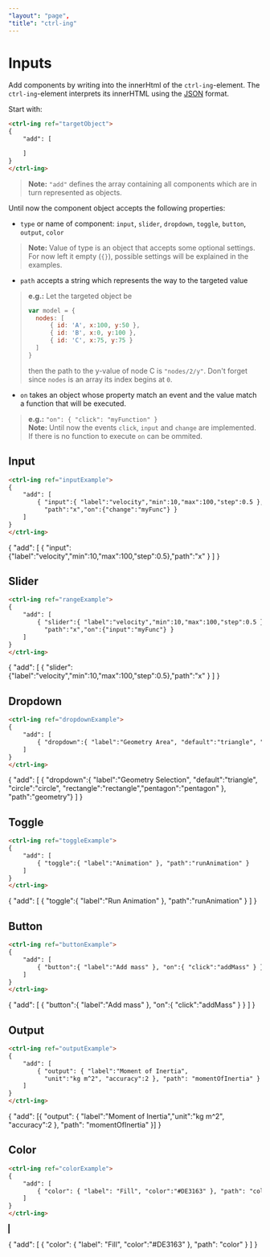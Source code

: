 ```yaml
---
"layout": "page",
"title": "ctrl-ing"
---
```


<script src="./bin/canvasInteractor.js"></script>

# Inputs

Add components by writing into the innerHtml of the `ctrl-ing`-element. The `ctrl-ing`-element interprets its innerHTML using the [JSON](https://developer.mozilla.org/en-US/docs/Web/JavaScript/Reference/Global_Objects/JSON) format.

Start with:

```HTML
<ctrl-ing ref="targetObject">
{
    "add": [

    ]
}
</ctrl-ing>
```

> **Note:** `"add"` defines the array containing all components which are in turn represented as objects.

Until now the component object accepts the following properties:

* `type` or name of component: `input`, `slider`, `dropdown`, `toggle`, `button`, `output`, `color`
> **Note:** Value of type is an object that accepts some optional settings. For now left it empty (`{}`), possible settings will be explained in the examples.
* `path` accepts a string which represents the way to the targeted value
> **e.g.:** Let the targeted object be
> ```JavaScript
> var model = {
>   nodes: [ 
>       { id: 'A', x:100, y:50 },
>       { id: 'B', x:0, y:100 },
>       { id: 'C', x:75, y:75 }
>   ]
> }
> ```
> then the path to the y-value of node C is `"nodes/2/y"`. Don't forget since `nodes` is an array its index begins at `0`.
* `on` takes an object whose property match an event and the value match a function that will be executed.
> **e.g.:** `"on": { "click": "myFunction" }`<br>
> **Note:** Until now the events `click`, `input` and `change` are implemented. If there is no function to execute `on` can be ommited.

## Input

<script>var inputExample = { x:10 }</script>

```HTML
<ctrl-ing ref="inputExample">
{
    "add": [
        { "input":{ "label":"velocity","min":10,"max":100,"step":0.5 },
          "path":"x","on":{"change":"myFunc"} }
    ]
}
</ctrl-ing>
```

<ctrl-ing ref="inputExample">
{
    "add": [ { "input":{"label":"velocity","min":10,"max":100,"step":0.5},"path":"x" } ]
}
</ctrl-ing>

## Slider

<script>var rangeExample = { x:10 }</script>

```HTML
<ctrl-ing ref="rangeExample">
{
    "add": [
        { "slider":{ "label":"velocity","min":10,"max":100,"step":0.5 },
          "path":"x","on":{"input":"myFunc"} }
    ]
}
</ctrl-ing>
```

<ctrl-ing ref="rangeExample">
{
    "add": [ { "slider":{"label":"velocity","min":10,"max":100,"step":0.5},"path":"x" } ]
}
</ctrl-ing>

## Dropdown

<script>var dropdownExample = { geometry: 'triangle' }</script>

```HTML
<ctrl-ing ref="dropdownExample">
{
    "add": [
        { "dropdown":{ "label":"Geometry Area", "default":"triangle", "circle":"circle", "rectangle":"rectangle","pentagon":"pentagon" }, "path":"geometry" }
    ]
}
</ctrl-ing>
```

<ctrl-ing ref="dropdownExample">
{
    "add": [
        { "dropdown":{ "label":"Geometry Selection", "default":"triangle", "circle":"circle", "rectangle":"rectangle","pentagon":"pentagon" }, "path":"geometry"}
    ]
}
</ctrl-ing>

## Toggle

<script>var toggleExample = { runAnimation: false }</script>

```HTML
<ctrl-ing ref="toggleExample">
{
    "add": [ 
        { "toggle":{ "label":"Animation" }, "path":"runAnimation" } 
    ]
}
</ctrl-ing>
```

<ctrl-ing ref="toggleExample">
{
    "add": [ { "toggle":{ "label":"Run Animation" }, "path":"runAnimation" } ]
}
</ctrl-ing>

## Button

<script>var buttonExample = {}</script>

```HTML
<ctrl-ing ref="buttonExample">
{
    "add": [ 
        { "button":{ "label":"Add mass" }, "on":{ "click":"addMass" } } 
    ]
}
</ctrl-ing>
```

<ctrl-ing ref="buttonExample">
{
    "add": [ { "button":{ "label":"Add mass" }, "on":{ "click":"addMass" } } ]
}
</ctrl-ing>

## Output

<script>var outputExample =  {momentOfInertia: 1000.123456789 }</script>

```HTML
<ctrl-ing ref="outputExample">
{
    "add": [ 
        { "output": { "label":"Moment of Inertia",
          "unit":"kg m^2", "accuracy":2 }, "path": "momentOfInertia" }
    ]
}
</ctrl-ing>
```

<ctrl-ing ref="outputExample">
{
    "add": [{ "output": { "label":"Moment of Inertia","unit":"kg m^2", "accuracy":2 }, "path": "momentOfInertia" }]
}
</ctrl-ing>

## Color

```HTML
<ctrl-ing ref="colorExample">
{
    "add": [ 
        { "color": { "label": "Fill", "color":"#DE3163" }, "path": "color" }
    ]
}
</ctrl-ing>
```

<canvas id="colorDemo" width="150" height="100" style="border:1px solid black;"></canvas>

<script>
    var colorExample =  { color: '#DE3163' };
    const ctx = document.getElementById('colorDemo').getContext('2d');
    const interactor = canvasInteractor.create(ctx,{x:75,y:50,cartesian:true});
    const points = [];
    const ply = g2().ply({pts:points,ls:colorExample.color,lw:3});
    const g = g2().clr().view(interactor.view).grid().use({grp:ply});
    let i = 0;
    let forward = true;
    interactor.on('tick', (e) => {
        i+=0.5;
        forward ? points.push({x: Math.cos(Math.PI * i / 60 ) * 40, y: Math.sin(Math.PI * i / 20) * 40}) : points.shift();
        if(points.length === 240 || points.length === 0) { forward = !forward; };
        ply.del().ply({pts:points,ls:colorExample.color,lw:3});
        g.exe(ctx);
        }).startTimer();
</script>

<ctrl-ing ref="colorExample">
{
    "add": [ 
        { "color": { "label": "Fill", "color":"#DE3163" }, "path": "color" }
    ]
}
</ctrl-ing>